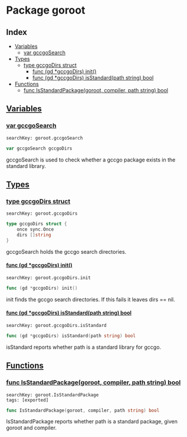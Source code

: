 # Package goroot

## Index

* [Variables](#var)
    * [var gccgoSearch](#gccgoSearch)
* [Types](#type)
    * [type gccgoDirs struct](#gccgoDirs)
        * [func (gd *gccgoDirs) init()](#gccgoDirs.init)
        * [func (gd *gccgoDirs) isStandard(path string) bool](#gccgoDirs.isStandard)
* [Functions](#func)
    * [func IsStandardPackage(goroot, compiler, path string) bool](#IsStandardPackage)


## <a id="var" href="#var">Variables</a>

### <a id="gccgoSearch" href="#gccgoSearch">var gccgoSearch</a>

```
searchKey: goroot.gccgoSearch
```

```Go
var gccgoSearch gccgoDirs
```

gccgoSearch is used to check whether a gccgo package exists in the standard library. 

## <a id="type" href="#type">Types</a>

### <a id="gccgoDirs" href="#gccgoDirs">type gccgoDirs struct</a>

```
searchKey: goroot.gccgoDirs
```

```Go
type gccgoDirs struct {
	once sync.Once
	dirs []string
}
```

gccgoSearch holds the gccgo search directories. 

#### <a id="gccgoDirs.init" href="#gccgoDirs.init">func (gd *gccgoDirs) init()</a>

```
searchKey: goroot.gccgoDirs.init
```

```Go
func (gd *gccgoDirs) init()
```

init finds the gccgo search directories. If this fails it leaves dirs == nil. 

#### <a id="gccgoDirs.isStandard" href="#gccgoDirs.isStandard">func (gd *gccgoDirs) isStandard(path string) bool</a>

```
searchKey: goroot.gccgoDirs.isStandard
```

```Go
func (gd *gccgoDirs) isStandard(path string) bool
```

isStandard reports whether path is a standard library for gccgo. 

## <a id="func" href="#func">Functions</a>

### <a id="IsStandardPackage" href="#IsStandardPackage">func IsStandardPackage(goroot, compiler, path string) bool</a>

```
searchKey: goroot.IsStandardPackage
tags: [exported]
```

```Go
func IsStandardPackage(goroot, compiler, path string) bool
```

IsStandardPackage reports whether path is a standard package, given goroot and compiler. 

